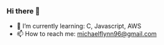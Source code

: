 ### Hi there 👋


- 🌱 I’m currently learning: C, Javascript, AWS
- 📫 How to reach me: michaelflynn96@gmail.com 

